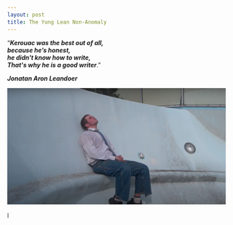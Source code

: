 ```yaml
---
layout: post
title: The Yung Lean Non-Anomaly 
---
```


“***Kerouac was the best out of all,<br> 
because he’s honest,<br> 
he didn't know how to write,<br> 
That's why he is a good writer***.” <br>

***Jonatan Aron Leandoer***<br> 


![Yunglean](/images/yung1.jpg)

l
